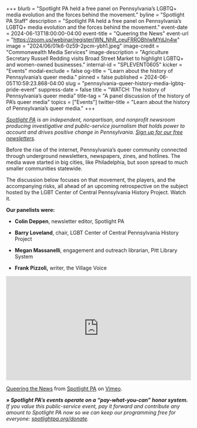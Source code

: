 +++
blurb = "Spotlight PA held a free panel on Pennsylvania’s LGBTQ+ media evolution and the forces behind the movement."
byline = "Spotlight PA Staff"
description = "Spotlight PA held a free panel on Pennsylvania’s LGBTQ+ media evolution and the forces behind the movement."
event-date = 2024-06-13T18:00:00-04:00
event-title = "Queering the News"
event-url = "https://zoom.us/webinar/register/WN_NhR_ceuFRROBhIwMYdJn4w"
image = "2024/06/01k6-0z59-2pcm-ybh1.jpeg"
image-credit = "Commonwealth Media Services"
image-description = "Agriculture Secretary Russell Redding visits Broad Street Market to highlight LGBTQ+ and women-owned businesses."
internal-id = "SPLEVENT0605"
kicker = "Events"
modal-exclude = false
og-title = "Learn about the history of Pennsylvania’s queer media."
pinned = false
published = 2024-06-05T10:59:23.868-04:00
slug = "pennsylvania-queer-history-media-lgbtq-pride-event"
suppress-date = false
title = "WATCH: The history of Pennsylvania’s queer media"
title-tag = "A panel discussion of the history of PA’s queer media"
topics = ["Events"]
twitter-title = "Learn about the history of Pennsylvania’s queer media."
+++

<a href="https://www.spotlightpa.org/"><em>Spotlight PA</em></a><em> is an independent, nonpartisan, and nonprofit newsroom producing investigative and public-service journalism that holds power to account and drives positive change in Pennsylvania. </em><a href="https://www.spotlightpa.org/newsletters"><em>Sign up for our free newsletters</em></a><em>.</em>

Before the rise of the internet, Pennsylvania’s queer community connected through underground newsletters, newspapers, zines, and hotlines. The media wave started in big cities, like Philadelphia, but soon spread to much smaller communities statewide.

The discussion below focuses on that movement, the players, and the accompanying risks, all ahead of an upcoming retrospective on the subject hosted by the LGBT Center of Central Pennsylvania History Project. Watch it.

<strong>Our panelists were:</strong>

- <strong>Colin Deppen</strong>, newsletter editor, Spotlight PA

- <strong>Barry Loveland</strong>, chair, LGBT Center of Central Pennsylvania History Project

- <strong>Megan Massanelli</strong>, engagement and outreach librarian, Pitt Library System

- <strong>Frank Pizzoli,</strong> writer, the Village Voice

<div style="padding:56.25% 0 0 0;position:relative;"><iframe src="https://player.vimeo.com/video/958383353?h=9be9020c22&title=0&byline=0" style="position:absolute;top:0;left:0;width:100%;height:100%;" frameborder="0" allow="autoplay; fullscreen; picture-in-picture" allowfullscreen></iframe></div><script src="https://player.vimeo.com/api/player.js"></script>
<p><a href="https://vimeo.com/958383353">Queering the News</a> from <a href="https://vimeo.com/user107055379">Spotlight PA</a> on <a href="https://vimeo.com">Vimeo</a>.</p>

<strong><em>» Spotlight PA’s events operate on a “pay-what-you-can” honor system.</em></strong><em> If you value this public-service event, pay it forward and contribute any amount to Spotlight PA now so we can keep our programming free for everyone: </em><a href="http://spotlightpa.org/donate"><em>spotlightpa.org/donate</em></a><em>.</em><strong><em></em></strong>

